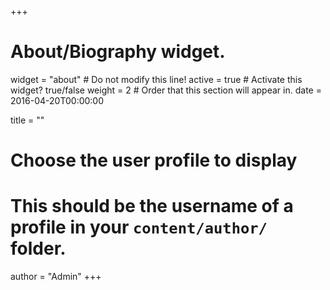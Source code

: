 +++
# About/Biography widget.
widget = "about"  # Do not modify this line!
active = true  # Activate this widget? true/false
weight = 2  # Order that this section will appear in.
date = 2016-04-20T00:00:00

title = ""

# Choose the user profile to display
# This should be the username of a profile in your `content/author/` folder.
author = "Admin"
+++
